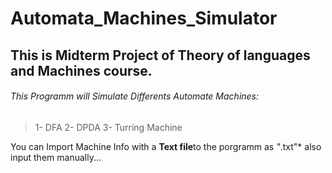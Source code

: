 # Automata_Machines_Simulator

## This is Midterm Project of Theory of languages and Machines course.
###### This Programm will Simulate Differents Automate Machines:
> 1- DFA
> 2- DPDA
> 3- Turring Machine

You can Import Machine Info with a **Text file**to the porgramm as *"*.txt"*
also input them manually...

